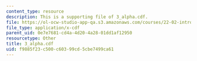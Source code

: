 ```yaml
---
content_type: resource
description: This is a supporting file of 3_alpha.cdf.
file: https://ol-ocw-studio-app-qa.s3.amazonaws.com/courses/22-02-introduction-to-applied-nuclear-physics-spring-2012/f9885f23c500c60399cd5cbe7499ca61_3_alpha.cdf
file_type: application/x-cdf
parent_uid: 0e7e7681-cd4a-4d20-4a28-01dd1af12950
resourcetype: Other
title: 3_alpha.cdf
uid: f9885f23-c500-c603-99cd-5cbe7499ca61
---
```

